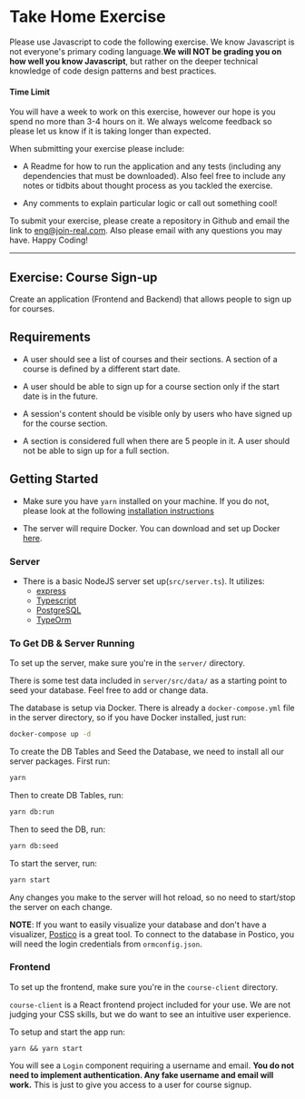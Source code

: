 # Take Home Exercise

Please use Javascript to code the following exercise. We know Javascript is not everyone's primary coding language.**We will NOT be grading you on how well you know Javascript**, but rather on the deeper technical knowledge of code design patterns and best practices.

#### Time Limit

You will have a week to work on this exercise, however our hope is you spend no more than 3-4 hours on it. We always welcome feedback so please let us know if it is taking longer than expected.

When submitting your exercise please include:

- A Readme for how to run the application and any tests (including any dependencies that must be downloaded). Also feel free to include any notes or tidbits about thought process as you tackled the exercise.

- Any comments to explain particular logic or call out something cool!

To submit your exercise, please create a repository in Github and email the link to [eng@join-real.com](mailto:eng@join-real.com). Also please email with any questions you may have. Happy Coding!

---

## Exercise: Course Sign-up

Create an application (Frontend and Backend) that allows people to sign up for courses.
## Requirements

- A user should see a list of courses and their sections. A section of a course is defined by a different start date.

- A user should be able to sign up for a course section only if the start date is in the future.

- A session's content should be visible only by users who have signed up for the course section.

- A section is considered full when there are 5 people in it. A user should not be able to sign up for a full section.

## Getting Started

- Make sure you have `yarn` installed on your machine. If you do not, please look at the following [installation instructions](https://classic.yarnpkg.com/en/docs/install/#mac-stable)

- The server will require Docker. You can download and set up Docker [here](https://www.docker.com/get-started).

### Server

- There is a basic NodeJS server set up(`src/server.ts`). It utilizes:
  - [express](https://expressjs.com/)
  - [Typescript](https://www.typescriptlang.org/)
  - [PostgreSQL](https://www.postgresql.org/)
  - [TypeOrm](https://typeorm.io/#/)


### To Get DB & Server Running
To set up the server, make sure you're in the `server/` directory.

There is some test data included in `server/src/data/` as a starting point to seed your database. Feel free to add or change data.

The database is setup via Docker. There is already a `docker-compose.yml` file in the server directory, so if you have Docker installed, just run:
```bash
docker-compose up -d
```

To create the DB Tables and Seed the Database, we need to install all our server packages. First run:
```bash
yarn
```

Then to create DB Tables, run:
```bash
yarn db:run
```

Then to seed the DB, run:
```bash
yarn db:seed
```

To start the server, run:
```bash
yarn start
```

Any changes you make to the server will hot reload, so no need to start/stop the server on each change.

**NOTE**: If you want to easily visualize your database and don't have a visualizer, [Postico](https://eggerapps.at/postico/) is a great tool. To connect to the database in Postico, you will need the login credentials from `ormconfig.json`.

### Frontend
To set up the frontend, make sure you're in the `course-client` directory. 

`course-client` is a React frontend project included for your use. We are not judging your CSS skills, but we do want to see an intuitive user experience. 

To setup and start the app run:
```
yarn && yarn start
```

You will see a `Login` component requiring a username and email. **You do not need to implement authentication. Any fake username and email will work.** This is just to give you access to a user for course signup.

